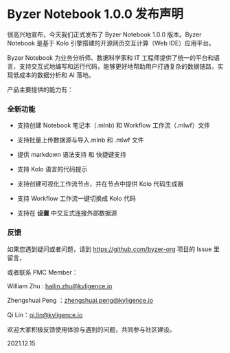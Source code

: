 # Byzer Notebook 1.0.0 发布声明

很高兴地宣布，今天我们正式发布了 Byzer Notebook 1.0.0 版本。Byzer Notebook 是基于 Kolo 引擎搭建的开源网页交互计算（Web IDE）应用平台。

Byzer Notebook 为业务分析师、数据科学家和 IT 工程师提供了统一的平台和语言，支持交互式地编写和运行代码，能够更好地帮助用户打通复杂的数据链路，实现低成本的数据分析和 AI 落地。

产品主要提供的能力有：

### 全新功能

- 支持创建 Notebook 笔记本（.mlnb) 和 Workflow 工作流（.mlwf）文件
- 支持批量上传数据源与导入.mlnb 和 .mlwf 文件
- 提供 markdown 语法支持 和 快捷键支持
- 支持 Kolo 语言的代码提示
- 支持创建可视化工作流节点，并在节点中提供 Kolo 代码生成器
- 支持 Workflow 工作流一键切换成 Kolo 代码

- 支持在 **设置** 中交互式连接外部数据源

### 反馈

如果您遇到疑问或者问题，请到 https://github.com/byzer-org 项目的 Issue 里留言，

或者联系 PMC Member：

William Zhu : hailin.zhu@kyligence.io

Zhengshuai Peng ：zhengshuai.peng@kyligence.io

Qi Lin：qi.lin@kyligence.io



欢迎大家积极反馈使用体验与遇到的问题，共同参与社区建设。



2021.12.15